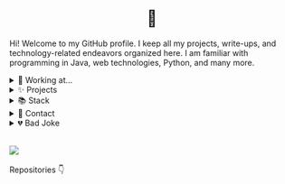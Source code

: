 <h1 align="center">👋 </h1>

<p>Hi! Welcome to my GitHub profile. I keep all my projects, write-ups, and technology-related endeavors organized here. I am familiar with programming in Java, web technologies, Python, and many more.</p>

<details>
  <summary>🔨 Working at...</summary>
  <p>Here are some recent instances of internships, jobs, and professional work:</p>
  <b><a target="_blank" href="#">CILAR @ MaRS (Summer, 2022)</a>: </b>Upcoming...<br>
  <b><a target="_blank" href="https://github.com/r0hin/adaptika">Tech Adaptika (Summer, 2022)</a>: </b>Bringing virtual reality to education allowing more people around the world to access high-quality learning.<br>
</details>
<details>
  <summary>✨ Projects</summary>
  <p>Here are some of my recent, favourite projects.</p>
  <b><a target="_blank" href="https://parallelsocial.ca">Parallel</a>: </b> A social music desktop application built with Firebase, Electron, and a lot of Stack Overflow.<br>
  <b><a target="_blank" href="https://r0h.in/re/">Re</a>:</b> Free-to-use, lightning-fast link shortening and tracking website created with Tailwind and Parcel.<br>
  <b><a target="_blank" href="https://r0h.in/covid/">COVID-19 Dashboard</a>:</b> Collaborative web-based dashboard built using APIs.
</details>
<details>
  <summary>📚 Stack</summary>
  <b>Technologies</b><br>
  <img src="./assets/html.png"/> 
  <img src="./assets/css.png"/> 
  <img src="./assets/js.png"/> 
  <img src="./assets/node.png"/> 
  <img src="./assets/react.png"/> 
  <img src="./assets/vue.png"/> 
  <img src="./assets/java.png"/> 
  <img src="./assets/python.png"/>
  <img src="./assets/flutter.png"/>
  <br>
  <b>Tools</b><br>
  <img src="./assets/vscode.png"/>
  <img src="./assets/git.png"/>
  <img src="./assets/github.png"/>
  <img src="./assets/aws.png"/>
  <img src="./assets/gcloud.png"/>
  <img src="./assets/firebase.png"/>
  <img src="./assets/docker.png"/>
  <img src="./assets/tailwind.png"/>
  <img src="./assets/markdown.png"/>
</details>
<details>
  <summary>📧 Contact</summary>
  <b>Email:</b> <a href="mailto:me@r0h.in" target="_blank">me@r0h.in</a> - Email me about whatever you'd like!<br>
  <b>Twitter:</b> <a href="https://twitter.com/r0hin12" target="_blank">@r0hin12</a>
</details>
<details>
  <summary>💔 Bad Joke</summary>
  <br>

  ![Jokes Card](https://readme-jokes.vercel.app/api)
</details>

<br>

![](https://komarev.com/ghpvc/?username=r0hin&color=orange)

Repositories 👇
